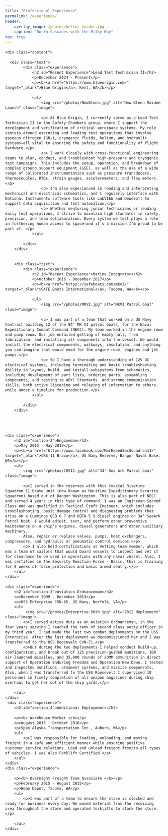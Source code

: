 ```yaml
---
title: "Professional Experience"
permalink: /experience/
header:
    overlay_image: /photos/better header.jpg
    caption: "North Cascades with the Milky Way"
toc: true
---
```


<html>
    <head>
    <title>Professional Experience</title>
    <style>
        body {
            font-family: Arial, sans-serif;
            margin: 0px;
        }
        .experience {
            margin-bottom: 20px;
        }
        .title {
            font-weight: bold;
        }
        .image {
            float: right; /* Float the image to the right */
            width: 375px; /* Set the width of the image as desired */
        }
    </style>
    </head>
<body>



    <div class="content">

      <div class="text">
            <div class="experience">
                <h2 id="Recent Experience">Lead Test Technician II</h2>
                <p>December 2024 - Present</p>
                <p><b><a href="https://www.blueorigin.com/" target="_blank">Blue Origin</a>, Kent, WA</b></p>

                <ul>
                    <img src="/photos/NewGlenn.jpg" alt="New Glenn Maiden Launch" class="image">

                    <p> At Blue Origin, I currently serve as a Lead Test Technician II in the Safety Chambers group, where I support the development and verification of critical aerospace systems. My role centers around executing and leading test operations that involve gaseous nitrogen (GN₂), cryogenic fluids, helium, and hydraulic systems—all vital to ensuring the safety and functionality of flight hardware.</p>
                    <p> I work closely with cross-functional engineering teams to plan, conduct, and troubleshoot high-pressure and cryogenic test campaigns. This includes the setup, operation, and breakdown of complex ground support equipment (GSE), as well as the use of a wide range of calibrated instrumentation such as pressure transducers, thermocouples, RTDs, strain gauges, accelerometers, and flow meters.</p>
                    <p> I'm also experienced in reading and interpreting mechanical and electrical schematics, and I regularly interface with National Instruments software tools like LabVIEW and DeweSoft to support data acquisition and test automation.</p>
                    <p> Whether mentoring junior technicians or leading daily test operations, I strive to maintain high standards in safety, precision, and team collaboration. Every system we test plays a role in furthering human access to space—and it’s a mission I’m proud to be part of. </p>
                </ul>
                
            </div>
        </div>

       
        <div class="text">
            <div class="experience">
                <h2 id="Recent Experience">Marine Integrator</h2>
                <p>October 2016 - December 2017</p>
                <p><b><a href="https://safeboats.com/mkvi/" target="_blank">SAFE Boats International</a>, Tacoma, WA</b></p>

                <ul>
                    <img src="/photos/MKVI.jpg" alt="MKVI Patrol boat" class="image">

                    <p> I was part of a team that worked on a US Navy Contract building 12 of the 84' MK VI patrol boats, for the Naval Expeditionary Combat Command (NECC). My team worked in the engine room and pump room. Our job entailed getting of empty hull, from fabrication, and installing all components into the vessel. We would install the electrical components, walkways, insulation, and anything you can imagine that would need for the engine room, engines and jet pumps.</p>
                    <p> So I have a thorough understanding of 12V DC electrical systems, including terminating and basic troubleshooting. Ability to layout, build, and install subsystems from schematics, including development of part lists, ordering parts, assembling components, and testing to ABYC Standards. And strong communication skills, both active listening and relaying of information to others, while under a timeline for production.</p>
                </ul>
                
            </div>
        </div>
   

 

    <div class="experience">
        <h2 id="section-2">Engineman</h2>
        <p>May 2015 - May 2019</p>
        <p><b><a href="https://www.facebook.com/MarExpedSecSquadron11/" target="_blank">CRS-11 Bravo</a>, US Navy Reserve, Bangor Naval Base, WA</b></p>
        <ul>
            <img src="/photos/CRS11.jpg" alt="34' Sea Ark Patrol boat" class="image">

            <p>I served in the reserves with this Coastal Riverine Squadron 11 Bravo unit (now known as Maritime Expeditionary Security Squadron) based out of Bangor Washington. This is also part of NECC and served 4 years in this type of command. I was an Engineman Second Class and was qualified in Tactical Craft Engineer, which includes troubleshooting, basic damage control and diagnosing problems that arise on a Cummings QSB 6.7 and 6BTA 5.9 diesel engines on 34’ SeaArk Patrol boat. I would adjust, test, and perform other preventive maintenance on a ship’s engines, diesel generators and other auxiliary machinery.
            Also, repair or replace valves, pumps, heat exchangers, compressors, and hydraulic or pneumatic control devices.</p>
            <p> I also held certifications as Vetting team member, which was a team of sailors that would board vessels to inspect and vet it for clearance to be used in operations with any naval vessel. Also, I was certified in the Security Reaction Force - Basic, this is training for 8 weeks of force protection and basic armed sentry.</p>
        </ul>
    </div>

    <div class="experience">
        <h2 id="section-3">Aviation Ordnanceman</h2>
        <p>December 2009 - December 2013</p>
        <p>USS Enterprise CVN-65, US Navy, Norfolk, VA</p>
        <ul>
             <img src="/photos/Enterprise-50th.jpg" alt="2012 deployment" class="image">
            <p>I served active duty as an Aviation Ordnanceman, in the four years serving I reached the rank of second class petty officer in my third year. I had made the last two combat deployments on the USS Enterprise. After the last deployment we decommissioned her and I was transferred to the USS Roosevelt CVN-71.</p>
            <p>But during the two deployments I helped conduct build-up, configuration, and break out of 125 precision-guided munitions, 100 air-launched missiles, and 35,000 rounds of 20MM ammunition in direct support of Operation Enduring Freedom and Operation New Dawn. I tested and inspected munitions, armament systems, and missile components. Also, when I was transferred to the USS Roosevelt I supervised 10 personnel in timely completion of all weapon magazines during ship overhaul to get her out of the ship yards.</p>
            
        </ul>
    </div>
     <div class="experience">
        <h2 id="section-4">Additional Employments</h2>

        <p><b> Warehouse Worker </b></p>
        <p>August 2015 - October 2016</p>
        <p>Span Alaska Transportation Inc., Auburn, WA</p>
        <ul>
            <p>I was responsible for loading, unloading, and moving freight in a safe and efficient manner while ensuring positive customer service relations. Load and unload freight from/to all types of vehicles. I was also Forklift Certified.</p>
        </ul>
    </div>
    <div class="experience">
        
        <p><b> Overnight Freight Team Associate </b></p>
        <p>February 2015 - August 2015</p>
        <p>Home Depot, Tacoma, WA</p>
        <ul>
            <p>I was part of a team to ensure the store is stocked and ready for business every day. We moved material from the receiving area throughout the store and operated forklifts to stock the store.</p>
            
        </ul>
    </div>
